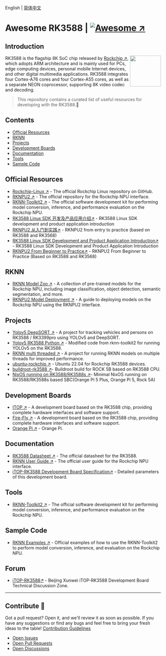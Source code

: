 English | [简体中文](README_CN.md)


# Awesome RK3588 | [![Awesome ↗](https://awesome.re/badge.svg)](https://awesome.re)


## Introduction

[<img src="https://www.rock-chips.com/templets/new_2014_9/images//logo.png" align="right" width="100">](https://www.rock-chips.com/)

RK3588 is the flagship 8K SoC chip released by [Rockchip ↗](https://www.rock-chips.com/a/en/), which adopts ARM architecture and is mainly used for PCs, edge computing devices, personal mobile Internet devices, and other digital multimedia applications. RK3588 integrates four Cortex-A76 cores and four Cortex-A55 cores, as well as a separate NEON coprocessor, supporting 8K video codec and decoding.

> This repository contains a curated list of useful resources for developing with the RK3588.:rocket:

## Contents

- [Official Resources](#official-resources)
- [RKNN](#rknn)
- [Projects](#projects)
- [Development Boards](#development-boards)
- [Documentation](#documentation)
- [Tools](#tools)
- [Sample Code](#sample-code)

## Official Resources

- [Rockchip-Linux ↗](https://github.com/rockchip-linux) - The official Rockchip Linux repository on GitHub.
- [RKNPU2 ↗](https://github.com/rockchip-linux/rknpu2) - The official repository for the Rockchip NPU interface.
- [RKNN-Toolkit2 ↗](https://github.com/rockchip-linux/rknn-toolkit2) - The official software development kit for performing model conversion, inference, and performance evaluation on the Rockchip NPU.
- [RK3588 Linux SDK 开发及产品应用介绍↗](https://www.bilibili.com/video/BV1kV4y1W7X5) - RK3588 Linux SDK development and product application introduction
- [RKNPU2 从入门到实践↗](https://www.bilibili.com/video/BV1kV4y1W7X5) - RKNPU2 from entry to practice (based on RK3588 and RK3568)
- [RK3588 Linux SDK Development and Product Application Introduction↗](https://www.bilibili.com/video/BV1kV4y1W7X5) - RK3588 Linux SDK Development and Product Application Introduction
- [RKNPU2 From Beginner to Practice↗](https://www.bilibili.com/video/BV1Kj411D78q) - RKNPU2 From Beginner to Practice (Based on RK3588 and RK3568)

## RKNN

- [RKNN Model Zoo ↗](https://github.com/airockchip/rknn_model_zoo/tree/main) - A collection of pre-trained models for the Rockchip NPU, including image classification, object detection, semantic segmentation, and more.
- [RKNPU2 Model Deployment ↗](https://github.com/PaddlePaddle/FastDeploy/blob/develop/docs/en/faq/rknpu2/rknpu2.md) - A guide to deploying models on the Rockchip NPU using the RKNPU2 interface.

## Projects

- [Yolov5 DeepSORT ↗](https://github.com/Zhou-sx/yolov5_Deepsort_rknn) - A project for tracking vehicles and persons on RK3588 / RK3399pro using YOLOv5 and DeepSORT.
- [Yolov5 RK3588 Python ↗](https://github.com/cluangar/YOLOv5-RK3588-Python) - Modified code from rknn-toolkit2 for running YOLOv5 on the RK3588.
- [RKNN multi threaded ↗](https://github.com/leafqycc/rknn-multi-threaded) - A project for running RKNN models on multiple threads for improved performance.
- [ubuntu-rockchip ↗](https://github.com/Joshua-Riek/ubuntu-rockchip/tree/main) - Ubuntu 22.04 for Rockchip RK3588 devices.
- [buildroot-rk3588 ↗](https://github.com/Military-Vehicle-Detection/buildroot-rk3588)- Buildroot build for ROCK 5B based on RK3588 CPU.
- [NixOS running on RK3588/RK3588s ↗](https://github.com/ryan4yin/nixos-rk3588)- Minimal NixOS running on RK3588/RK3588s based SBC(Orange Pi 5 Plus, Orange Pi 5, Rock 5A)

## Development Boards

- [ITOP ↗](http://www.topeetboard.com/sydymfl/Product/iTOP-3588.html) - A development board based on the RK3588 chip, providing complete hardware interfaces and software support.
- [Fire-Fly ↗](https://www.t-firefly.com/doc/download/164.html) - A development board based on the RK3588 chip, providing complete hardware interfaces and software support.
- [Orange Pi ↗](http://www.orangepi.cn/) - Orange Pi.

## Documentation

- [RK3588 Datasheet ↗](https://www.rock-chips.com/uploads/pdf/2022.8.26/191/RK3588%20Brief%20Datasheet.pdf) - The official datasheet for the RK3588.
- [RKNN User Guide ↗](https://github.com/rockchip-linux/rknn-toolkit2/tree/master/doc) - The official user guide for the Rockchip NPU interface.
- [iTOP-RK3588 Development Board Specification↗](http://topeetboard.com/sydymfl/dwon/iTOP3588%E5%BC%80%E5%8F%91%E6%9D%BF%E8%A7%84%E6%A0%BC%E4%B9%A6.pdf) - Detailed parameters of this development board.

## Tools

- [RKNN-Toolkit2 ↗](https://github.com/rockchip-linux/rknn-toolkit2) - The official software development kit for performing model conversion, inference, and performance evaluation on the Rockchip NPU.

## Sample Code

- [RKNN Examples ↗](https://github.com/rockchip-linux/rknn-toolkit2/tree/master/examples) - Official examples of how to use the RKNN-Toolkit2 to perform model conversion, inference, and evaluation on the Rockchip NPU.

## Forum

- [iTOP-RK3588↗](http://bbs.topeetboard.com/forum.php?mod=forumdisplay&fid=55) - Beijing Xunwei iTOP-RK3588 Development Board Technical Discussion Zone.

---

## Contribute 🤝

Got a pull request? Open it, and we'll review it as soon as possible. If you have any suggestions or find any bugs and feel free to bring your fresh ideas to the table! [Contribution Guidelines](contributing.md)

- [Open Issues](https://github.com/choushunn/awesome-RK3588/issues)
- [Open Pull Requests](https://github.com/choushunn/awesome-RK3588/pulls)
- [Open Discussions](https://github.com/choushunn/awesome-RK3588/discussions)

